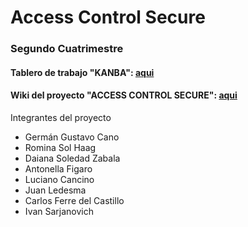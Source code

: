 # Access Control Secure

### Segundo Cuatrimestre

#### Tablero de trabajo "KANBA": [aqui](https://github.com/rominasolhaag/AccessControl.git)

#### Wiki del proyecto "ACCESS CONTROL SECURE": [aqui](https://github.com/rominasolhaag/AccessControl/wiki)

Integrantes del proyecto

* Germán Gustavo Cano
* Romina Sol Haag
* Daiana Soledad Zabala
* Antonella Figaro
* Luciano Cancino
* Juan Ledesma
* Carlos Ferre del Castillo
* Ivan Sarjanovich
